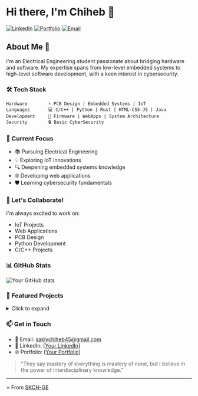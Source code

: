 # Hi there, I'm Chiheb 👋

[![LinkedIn](https://img.shields.io/badge/LinkedIn-Connect-blue)](your_linkedin_url)
[![Portfolio](https://img.shields.io/badge/Portfolio-Visit-green)](your_portfolio_url)
[![Email](https://img.shields.io/badge/Email-Contact-red)](mailto:saklychiheb45@gmail.com)

## About Me 🚀

I'm an Electrical Engineering student passionate about bridging hardware and software. My expertise spans from low-level embedded systems to high-level software development, with a keen interest in cybersecurity.

### 🛠 Tech Stack

```text
Hardware        ⚡ PCB Design | Embedded Systems | IoT
Languages       💻 C/C++ | Python | Rust | HTML-CSS-JS | Java
Development     🔧 Firmware | WebApps | System Architecture
Security        🔒 Basic CyberSecurity
```

### 🎯 Current Focus

- 📚 Pursuing Electrical Engineering
- 💡 Exploring IoT innovations
- 🔍 Deepening embedded systems knowledge
- 🌐 Developing web applications
- 🛡️ Learning cybersecurity fundamentals

### 🤝 Let's Collaborate!

I'm always excited to work on:
- IoT Projects
- Web Applications
- PCB Design
- Python Development
- C/C++ Projects

### 📊 GitHub Stats

![Your GitHub stats](https://github-readme-stats.vercel.app/api?username=SKCH-GE&show_icons=true&theme=radical)

### 🌟 Featured Projects

<details>
<summary>Click to expand</summary>

1. [Project Name](project_link)
   - Brief description
   - Technologies used

2. [Project Name](project_link)
   - Brief description
   - Technologies used

3. [Project Name](project_link)
   - Brief description
   - Technologies used
</details>

### 📫 Get in Touch

- 📧 Email: saklychiheb45@gmail.com
- 💼 LinkedIn: [[Your LinkedIn]](https://www.linkedin.com/in/chiheb-eddine-sakly/)
- 🌐 Portfolio: [[Your Portfolio]](http://skch-ge.github.io/portfolio-html-css-js/#home)

> "They say mastery of everything is mastery of none, but I believe in the power of interdisciplinary knowledge."

---
⭐️ From [SKCH-GE](https://github.com/SKCH-GE)
